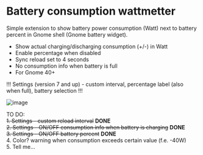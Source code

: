 # Battery consumption wattmetter
Simple extension to show battery power consumption (Watt) next to battery percent in Gnome shell (Gnome battery widget).

 - Show actual charging/discharging consumption (+/-) in Watt
 - Enable percentage when disabled
 - Sync reload set to 4 seconds
 - No consumption info when battery is full
 - For Gnome 40+

 !!! Settings (version 7 and up) - custom interval, percentage label (also when full), battery selection !!!


![image](https://user-images.githubusercontent.com/10447994/156018638-967c2b50-7dee-4b62-a56e-271ef7a2b74a.png)


TO DO: <br>
<strike>1. Settings - custom reload interval</strike> **DONE** <br>
<strike>2. Settings - ON/OFF consumption info when battery is charging</strike> **DONE** <br>
<strike>3. Settings - ON/OFF battery percent</strike> **DONE** <br>
4. Color? warning when consumption exceeds certain value (f.e. -40W) <br>
5. Tell me...

